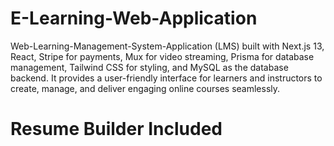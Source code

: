 # E-Learning-Web-Application
Web-Learning-Management-System-Application (LMS) built with Next.js 13, React, Stripe for payments, Mux for video streaming, Prisma for database management, Tailwind CSS for styling, and MySQL as the database backend. It provides a user-friendly interface for learners and instructors to create, manage, and deliver engaging online courses seamlessly.

# Resume Builder Included
